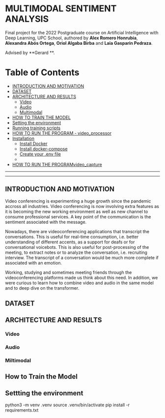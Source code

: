 # MULTIMODAL SENTIMENT ANALYSIS
Final project for the 2022 Postgraduate course on Artificial Intelligence with Deep Learning, UPC School, authored by **Alex Romero Honrubia**, **Alexandra Abós Ortega**, **Oriol Algaba Birba** and **Laia Gasparin Pedraza**. 

Advised by **Gerard **.

Table of Contents
=================

  * [INTRODUCTION AND MOTIVATION](#introduction-and-motivation)
  * [DATASET](#dataset)
  * [ARCHITECTURE AND RESULTS](#architecture-and-results)
	 * [Video](#video-arch)
	 * [Audio](#i3d)
	 * [Multimodal](#multimodal-network)
  * [HOW TO TRAIN THE MODEL](#how-to-train-the-model)
  * [Setting the environment](#setting-the-environment)
  * [Running training scripts](#running-training-scripts)
  * [HOW TO RUN THE PROGRAM - video_processor](#how-to-run-the-program---video_processor)
  * [Installation](#installation)
	 * [Install Docker](#install-docker)
	 * [Install docker-compose](#install-docker-compose)
	 * [Create your .env file](#create-your-env-file)
	 *
  * [HOW TO RUN THE PROGRAMvideo_capture](#how-to-run-the-program)
---
---

## INTRODUCTION AND MOTIVATION
Video conferencing is experimenting a huge growth since the pandemic accross all industries. Video conferencing is now involving extra features as it is becoming the new working environment as well as new channel to consume professional services. A key point of the communication is the sentiment associated with the message. 

Nowadays, there are videoconferencing applications that transcript the conversations. This is useful for real-time consumption, i.e. better understanding of different accents,  as a support for deafs or for conversational voicebots. This is also useful for post-processing of the meeting, to extract notes or to analyze the conversation, i.e. recruiting interview. The transcript of a conversation would be much more complete if associated with an emotion. 

Working, studying and sometimes meeting friends through the videoconferencing platforms made us think about this need. In addition, we were curious to learn how to combine video and audio in the same model and to deep dive on the transformer. 

## DATASET

## ARCHITECTURE AND RESULTS
### Video
### Audio
### Miltimodal
## How to Train the Model

## Settting the environment

python3 -m venv .venv
source .venv/bin/activate
pip install -r requirements.txt



